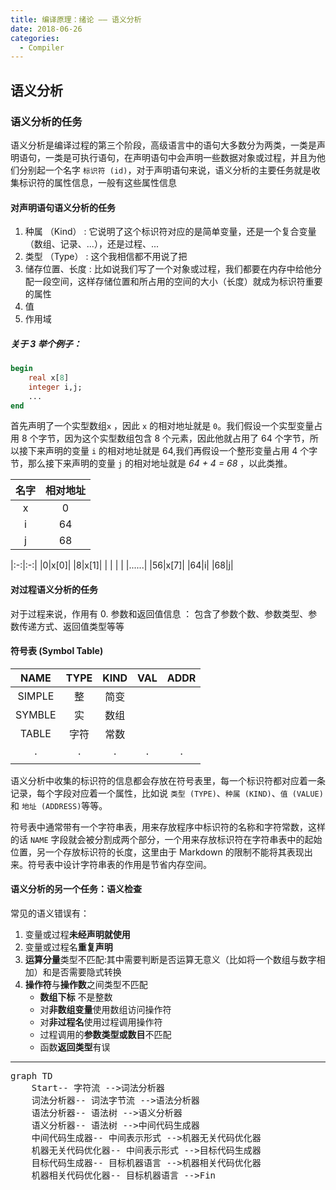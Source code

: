 ```yaml
---
title: 编译原理：绪论 —— 语义分析
date: 2018-06-26
categories:
  - Compiler
---
```


## 语义分析

### 语义分析的任务

语义分析是编译过程的第三个阶段，高级语言中的语句大多数分为两类，一类是声明语句，一类是可执行语句，在声明语句中会声明一些数据对象或过程，并且为他们分别起一个名字 `标识符 (id)`，对于声明语句来说，语义分析的主要任务就是收集标识符的属性信息，一般有这些属性信息

#### 对声明语句语义分析的任务

1. 种属 （Kind） : 它说明了这个标识符对应的是简单变量，还是一个复合变量（数组、记录、...），还是过程、...
0. 类型 （Type） : 这个我相信都不用说了把
0. 储存位置、长度 : 比如说我们写了一个对象或过程，我们都要在内存中给他分配一段空间，这样存储位置和所占用的空间的大小（长度）就成为标识符重要的属性
0. 值
0. 作用域

##### 关于 3 举个例子：
```pascal
begin
	real x[8]
	integer i,j;
	...
end
```
首先声明了一个实型数组`x` ，因此 `x` 的相对地址就是 `0`。我们假设一个实型变量占用 8 个字节，因为这个实型数组包含 8 个元素，因此他就占用了 64 个字节，所以接下来声明的变量 `i` 的相对地址就是 64,我们再假设一个整形变量占用 4 个字节，那么接下来声明的变量 `j` 的相对地址就是 *64 + 4 = 68* ，以此类推。

| 名字 | 相对地址 |
|:-:|:-:|
| x | 0 |
| i | 64|
| j | 68|

|:-:|:-:|
|0|x[0]|
|8|x[1]|
| | |
| |......|
|56|x[7]|
|64|i|
|68|j|


#### 对过程语义分析的任务
对于过程来说，作用有
0. 参数和返回值信息 ： 包含了参数个数、参数类型、参数传递方式、返回值类型等等

#### 符号表 (Symbol Table) 

| NAME | TYPE | KIND | VAL | ADDR |
|:-:|:-:|:-:|:-:|:-:|
|SIMPLE|整|简变|||
|SYMBLE|实|数组|||
|TABLE|字符|常数|||
|.|.|.|.|.|
| | | | | |

语义分析中收集的标识符的信息都会存放在符号表里，每一个标识符都对应着一条记录，每个字段对应着一个属性，比如说 `类型 (TYPE)`、`种属 (KIND)`、`值 (VALUE)` 和 `地址 (ADDRESS)`等等。

符号表中通常带有一个字符串表，用来存放程序中标识符的名称和字符常数，这样的话 `NAME` 字段就会被分割成两个部分，一个用来存放标识符在字符串表中的起始位置，另一个存放标识符的长度，这里由于 Markdown 的限制不能将其表现出来。符号表中设计字符串表的作用是节省内存空间。

#### 语义分析的另一个任务：语义检查

常见的语义错误有：
1. 变量或过程**未经声明就使用**
0. 变量或过程名**重复声明**
0. **运算分量**类型不匹配:其中需要判断是否运算无意义（比如将一个数组与数字相加）和是否需要隐式转换
0. **操作符**与**操作数**之间类型不匹配
	+ **数组下标** 不是整数
	+ 对**非数组变量**使用数组访问操作符
	+ 对**非过程名**使用过程调用操作符
	+ 过程调用的**参数类型或数目**不匹配
	+ 函数**返回类型**有误

***
<pre class="mermaid">
graph TD
	Start-- 字符流 -->词法分析器
	词法分析器-- 词法字节流 -->语法分析器
	语法分析器-- 语法树 -->语义分析器
	语义分析器-- 语法树 -->中间代码生成器
	中间代码生成器-- 中间表示形式 -->机器无关代码优化器
	机器无关代码优化器-- 中间表示形式 -->目标代码生成器
	目标代码生成器-- 目标机器语言 -->机器相关代码优化器
	机器相关代码优化器-- 目标机器语言 -->Fin
</pre>

